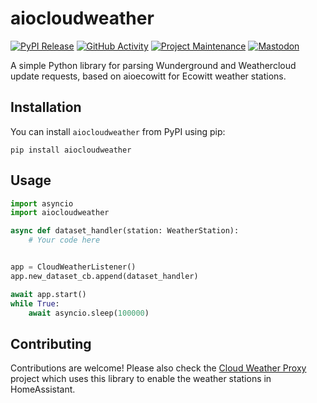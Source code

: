 # aiocloudweather

[![PyPI Release][pypi]][pypi-page]
[![GitHub Activity][commits-shield]][commits]
[![Project Maintenance][maintenance-shield]][maintainer]
[![Mastodon][mastodon]][mastodon_profile]


A simple Python library for parsing Wunderground and Weathercloud update requests, based on aioecowitt for Ecowitt weather stations.

## Installation

You can install `aiocloudweather` from PyPI using pip:

```shell
pip install aiocloudweather
```

## Usage

```python
import asyncio
import aiocloudweather

async def dataset_handler(station: WeatherStation):
    # Your code here


app = CloudWeatherListener()
app.new_dataset_cb.append(dataset_handler)

await app.start()
while True:
    await asyncio.sleep(100000)

```

## Contributing

Contributions are welcome! Please also check the [Cloud Weather Proxy][cloudweatherproxy] project which uses this library to enable the weather stations in HomeAssistant.



[pypi]: https://img.shields.io/pypi/v/aiocloudweather
[pypi-page]: https://pypi.org/project/aiocloudweather/
[commits-shield]: https://img.shields.io/github/commit-activity/y/lhw/cloudweatherproxy.svg
[commits]: https://github.com/lhw/cloudweatherproxy/commits/main
[maintenance-shield]: https://img.shields.io/badge/maintainer-Lennart%20Weller%20%40lhw-blue.svg
[maintainer]: https://github.com/lhw
[mastodon]: https://img.shields.io/mastodon/follow/000048422?domain=https%3A%2F%2Fchaos.social
[mastodon_profile]: https://chaos.social/@lhw
[cloudweatherproxy]: https://github.com/lhw/cloudweatherproxy